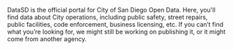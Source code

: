 DataSD is the official portal for City of San Diego Open Data. Here, you'll find data about City operations, including public safety, street repairs, public facilities, code enforcement, business licensing, etc. If you can’t find what you’re looking for, we might still be working on publishing it, or it might come from another agency.
